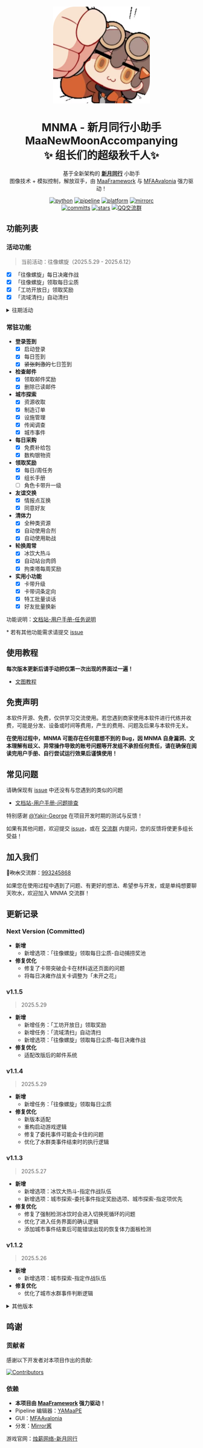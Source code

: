 <!-- markdownlint-disable MD033 MD041 -->
<p align="center">
  <img alt="LOGO" src="./logo.png" width="256" height="256" />
</p>

<div align="center">

# MNMA - 新月同行小助手</br>MaaNewMoonAccompanying</br>✨ 组长们的超级秋千人✨ 

基于全新架构的 [**新月同行**](https://xytx.firewick.net/home) 小助手<br/>图像技术 + 模拟控制，解放双手，由 [MaaFramework](https://github.com/MaaXYZ/MaaFramework) 与 [MFAAvalonia](https://github.com/SweetSmellFox/MFAAvalonia) 强力驱动！

<p align="center">
  <a href="https://www.python.org/" target="_blank"><img alt="python" src="https://img.shields.io/badge/Python-3776AB?logo=python&logoColor=white"></a>
  <a href="https://github.com/MaaXYZ/MaaFramework/blob/main/docs/zh_cn/3.1-%E4%BB%BB%E5%8A%A1%E6%B5%81%E6%B0%B4%E7%BA%BF%E5%8D%8F%E8%AE%AE.md" target="_blank"><img alt="pipeline" src="https://img.shields.io/badge/Pipeline-%23876f69?logo=paddypower&logoColor=%23FFFFFF"></a>
  <a href="https://github.com/kqcoxn/MaaNewMoonAccompanying/releases" target="_blank"><img alt="platform" src="https://img.shields.io/badge/platform-Windows%20%7C%20Linux%20%7C%20macOS-blueviolet"></a>
  <a href="https://mirrorchyan.com/zh/projects" target="_blank"><img alt="mirrorc" src="https://img.shields.io/badge/Mirror%E9%85%B1-%239af3f6?logo=countingworkspro&logoColor=4f46e5"></a>
  <br/>
  <a href="https://github.com/kqcoxn/MaaNewMoonAccompanying/commits/main/" target="_blank"><img alt="committs" src="https://img.shields.io/github/commit-activity/m/kqcoxn/MaaNewMoonAccompanying?color=%23ff69b4"></a>
  <a href="https://github.com/kqcoxn/MaaNewMoonAccompanying/stargazers" target="_blank"><img alt="stars" src="https://img.shields.io/github/stars/kqcoxn/MaaNewMoonAccompanying?style=social"></a>
  <a href="http://qm.qq.com/cgi-bin/qm/qr?_wv=1027&k=VMC132QhbMDLi5U62MlDRvtCMj9WOXRr&authKey=yJNKO4sQ%2BBFHpBCLSSEvVOAyz%2FPjknNSl70W3ugg2%2BpELnKmEiHamj1emJMWcLwQ&noverify=0&group_code=993245868" target="_blank"><img alt="QQ交流群" src="https://img.shields.io/badge/QGroup-993245868-0e80c1?logo=qq&logoColor=white"></a>
</p>

</div>

## 功能列表

### 活动功能

> 当前活动：往像螺旋（2025.5.29 - 2025.6.12）

- [x] 「往像螺旋」每日决雍作战
- [x] 「往像螺旋」领取每日尘质
- [x] 「工坊开放日」领取奖励
- [x] 「流域清扫」自动清扫

<details>
<summary>往期活动</summary>

#### 血茧时辙

> 2025.4.30 - 2025.5.29

- [x] 「血茧时辙」领取每日残片
- [x] 「决雍协定」领取体力与奖励

#### 禅世遗香

> 2025.4.3 - 2025.4.30

- [x] 「禅世遗香」领取每日禅香
- [x] 「列车长的见面礼」每日体力领取
- [x] 「未来记忆」领取今日奖励

</details>

### 常驻功能

- **登录签到**
  - [x] 启动登录
  - [x] 每日签到
  - [x] ~~紧张刺激的~~七日签到
- **检查邮件**
  - [x] 领取邮件奖励
  - [x] 删除已读邮件
- **城市探索**
  - [x] 资源收取
  - [x] 制造订单
  - [x] 设施管理
  - [x] 传闻调查
  - [x] 城市事件
- **每日采购**
  - [x] 免费补给包
  - [x] 数构银物资
- **领取奖励**
  - [x] 每日/周任务
  - [x] 组长手册
  - [ ] 角色卡带升一级
- **友谊交换**
  - [x] 情报点互换
  - [x] 同意好友
- **清体力**
  - [x] 全种类资源
  - [x] 自动使用合剂
  - [x] 自动使用助战
- **轮换周常**
  - [x] 冰饮大热斗
  - [x] 自动站台肉鸽
  - [x] 拘束塔每周奖励
- **实用小功能**
  - [x] 卡带升级
  - [x] 卡带词条定向
  - [x] 特工批量谈话
  - [x] 好友批量换新

功能说明：[文档站-用户手册-任务说明](https://docs.codax.site/mnma/docs/users/funcs.html#%E4%BB%BB%E5%8A%A1%E8%AF%B4%E6%98%8E)

\* 若有其他功能需求请提交 [issue](https://github.com/kqcoxn/MaaNewMoonAccompanying/issues?q=is%3Aissue)

## 使用教程

**每次版本更新后请手动把仅第一次出现的界面过一遍！**

- [文图教程](https://docs.codax.site/mnma/docs/users/start.html)


## 免责声明

本软件开源、免费，仅供学习交流使用。若您遇到商家使用本软件进行代练并收费，可能是分发、设备或时间等费用，产生的费用、问题及后果与本软件无关。

**在使用过程中，MNMA 可能存在任何意想不到的 Bug，因 MNMA 自身漏洞、文本理解有歧义、异常操作导致的账号问题等开发组不承担任何责任，请在确保在阅读完用户手册、自行尝试运行效果后谨慎使用！**

## 常见问题

请确保现有 [issue](https://github.com/kqcoxn/MaaNewMoonAccompanying/issues?q=is%3Aissue) 中还没有与您遇到的类似的问题

- [文档站-用户手册-问题排查](https://docs.codax.site/mnma/docs/users/errors.html)

特别感谢 [@Yakir-George](https://github.com/Yakir-George) 在项目开发时期的测试与反馈！

如果有其他问题，欢迎提交 [issue](https://github.com/kqcoxn/MaaNewMoonAccompanying/issues?q=is%3Aissue)，或在 [交流群](http://qm.qq.com/cgi-bin/qm/qr?_wv=1027&k=VMC132QhbMDLi5U62MlDRvtCMj9WOXRr&authKey=yJNKO4sQ%2BBFHpBCLSSEvVOAyz%2FPjknNSl70W3ugg2%2BpELnKmEiHamj1emJMWcLwQ&noverify=0&group_code=993245868) 内提问，您的反馈将使更多组长受益！


## 加入我们

🐧~~吹水~~交流群：[993245868](http://qm.qq.com/cgi-bin/qm/qr?_wv=1027&k=VMC132QhbMDLi5U62MlDRvtCMj9WOXRr&authKey=yJNKO4sQ%2BBFHpBCLSSEvVOAyz%2FPjknNSl70W3ugg2%2BpELnKmEiHamj1emJMWcLwQ&noverify=0&group_code=993245868)

如果您在使用过程中遇到了问题、有更好的想法、希望参与开发，或是单纯想要聊天吹水，欢迎加入 MNMA 交流群！

## 更新记录

### Next Version (Committed)

- **新增**
  - 新增选项：「往像螺旋」领取每日尘质-自动捕捞奖池
- **修复优化**
  - 修复了卡带突破会卡在材料返还页面的问题
  - 将每日决雍作战关卡调整为「未开之花」

### v1.1.5

> 2025.5.29

- **新增**
  - 新增任务：「工坊开放日」领取奖励
  - 新增任务：「流域清扫」自动清扫
  - 新增选项：「往像螺旋」领取每日尘质-每日决雍作战
- **修复优化**
  - 适配改版后的邮件系统

### v1.1.4

> 2025.5.29

- **新增**
  - 新增任务：「往像螺旋」领取每日尘质
- **修复优化**
  - 新版本适配
  - 重构启动游戏逻辑
  - 修复了委托事件可能会卡住的问题
  - 优化了水群类事件结束时的执行逻辑

### v1.1.3

> 2025.5.27

- **新增**
  - 新增选项：冰饮大热斗-指定作战队伍
  - 新增选项：城市探索-委托事件指定奖励选项、城市探索-指定项优先
- **修复优化**
  - 修复了强制检测冰饮时会进入切换死循环的问题
  - 优化了进入任务界面的确认逻辑
  - 添加城市事件结束后可能错误出现的恢复体力面板检测

### v1.1.2

> 2025.5.26

- **新增**
  - 新增选项：城市探索-指定作战队伍
- **修复优化**
  - 优化了城市水群事件判断逻辑

<details>
<summary>其他版本</summary>

### v1.1.1

> 2025.5.25

- **新增**
  - 适配4399服
  - 新增选项：清体力-指定作战队伍
- **修复优化**
  - 修复了突击型演练卷本索引错误的问题
  - 优化友谊交换延迟
  - 优化组长手册切换面板后延迟

### v1.1.0

> 2025.5.24

- **新增**
  - 新增任务：好友换新
- **修复优化**
  - 修复了信赖谈话章节滑动距离过大的问题
  - 优化蓝色站台配队相关任务描述与日志提示
  - 打包小工具仅打包近两天日志

### 更早的版本

- [更新记录](/docs/zh_cn/更新记录.md)

</details>

## 鸣谢

### 贡献者

感谢以下开发者对本项目作出的贡献:

[![Contributors](https://contrib.rocks/image?repo=kqcoxn/MaaNewMoonAccompanying&max=1000)](https://github.com/kqcoxn/MaaNewMoonAccompanying/graphs/contributors)

### 依赖

- **本项目由 **[MaaFramework](https://github.com/MaaXYZ/MaaFramework)** 强力驱动！**
- Pipeline 编辑器：[YAMaaPE](https://github.com/kqcoxn/YAMaaPE)
- GUI：[MFAAvalonia](https://github.com/SweetSmellFox/MFAAvalonia/tree/master)
- 分发：[Mirror酱](https://mirrorchyan.com/zh/get-start)

游戏官网：[烛薪网络-新月同行](https://xytx.firewick.net/home)
